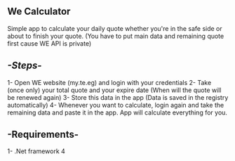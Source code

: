 ﻿## **We Calculator**
Simple app to calculate your daily quote whether you're in the safe side or about to finish your quote. (You have to put main data and remaining quote first cause WE API is private)

## ***-Steps-***

  1- Open WE website (my.te.eg) and login with your credentials
  2- Take (once only) your total quote and your expire date (When will the quote will be renewed again)
  3- Store this data in the app (Data is saved in the registry automatically)
  4- Whenever you want to calculate, login again and take the remaining data and paste it in the app. App will calculate everything for you.
 
 
## **-Requirements-**
  1- .Net framework 4
